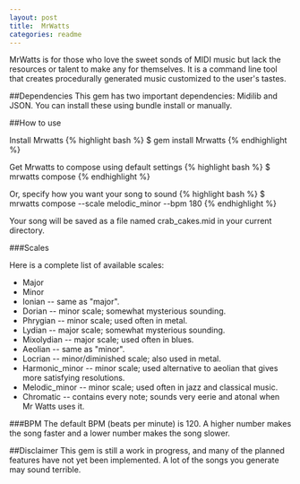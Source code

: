 ```yaml
---
layout: post
title:  MrWatts
categories: readme
---
```


MrWatts is for those who love the sweet sonds of MIDI music but lack the resources or talent to make any for themselves.  It is a command line tool that creates procedurally generated music customized to the user's tastes.

##Dependencies
This gem has two important dependencies: Midilib and JSON.  You can install these using <span class="inline-highlight">bundle install</span> or manually.

##How to use

Install Mrwatts
{% highlight bash %}
$ gem install Mrwatts
{% endhighlight %}

Get Mrwatts to compose using default settings
{% highlight bash %}
$ mrwatts compose
{% endhighlight %}

Or, specify how you want your song to sound
{% highlight bash %}
$ mrwatts compose --scale melodic_minor --bpm 180
{% endhighlight %}

<p>Your song will be saved as a file named crab_cakes.mid in your current directory.</p>

###Scales
<p>Here is a complete list of available scales:</p>
<ul>
	<li>Major</li>
	<li>Minor</li>
	<li>Ionian -- same as "major".</li>
	<li>Dorian -- minor scale; somewhat mysterious sounding.</li>
	<li>Phrygian -- minor scale; used often in metal.</li>
	<li>Lydian -- major scale; somewhat mysterious sounding.</li>
	<li>Mixolydian -- major scale; used often in blues.</li>
	<li>Aeolian -- same as "minor".</li>
	<li>Locrian -- minor/diminished scale; also used in metal.</li>
	<li>Harmonic_minor -- minor scale; used alternative to aeolian that gives more satisfying resolutions.</li>
	<li>Melodic_minor -- minor scale; used often in jazz and classical music.</li>
	<li>Chromatic -- contains every note; sounds very eerie and atonal when Mr Watts uses it.</li>
</ul>

###BPM
The default BPM (beats per minute) is 120.  A higher number makes the song faster and a lower number makes the song slower.

##Disclaimer
This gem is still a work in progress, and many of the planned features have not yet been implemented.  A lot of the songs you generate may sound terrible.

